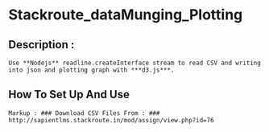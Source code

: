# Stackroute_dataMunging_Plotting
## Description :
    Use **Nodejs** readline.createInterface stream to read CSV and writing into json and plotting graph with ***d3.js***.

## How To Set Up And Use
    Markup : ### Download CSV Files From : ### http://sapientlms.stackroute.in/mod/assign/view.php?id=76
